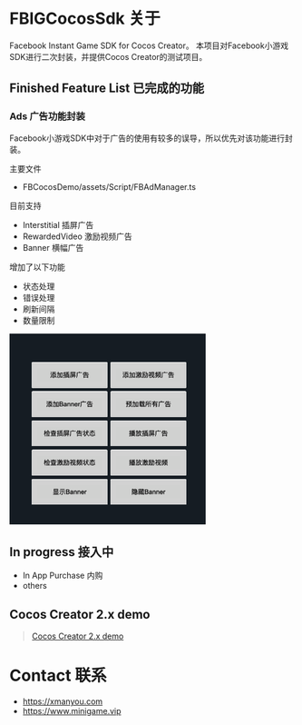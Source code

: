 # FBIGCocosSdk 关于
Facebook Instant Game SDK for Cocos Creator。
本项目对Facebook小游戏SDK进行二次封装，并提供Cocos Creator的测试项目。
## Finished Feature List 已完成的功能
### Ads 广告功能封装
Facebook小游戏SDK中对于广告的使用有较多的误导，所以优先对该功能进行封装。

主要文件
* FBCocosDemo/assets/Script/FBAdManager.ts

目前支持
* Interstitial 插屏广告
* RewardedVideo 激励视频广告
* Banner 横幅广告

增加了以下功能
* 状态处理
* 错误处理
* 刷新间隔
* 数量限制

![alt 广告模块](images/FBIG-Cocos-01.png)


## In progress 接入中
* In App Purchase 内购
* others

## Cocos Creator 2.x demo
> [Cocos Creator 2.x demo](FBCocosDemo/README.md)

# Contact 联系
* https://xmanyou.com
* https://www.minigame.vip